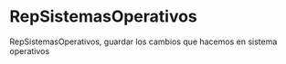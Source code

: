 # RepSistemasOperativos
RepSistemasOperativos, guardar los cambios que hacemos en sistema operativos
